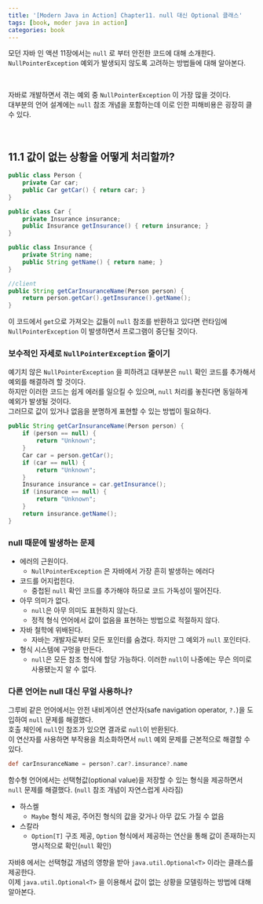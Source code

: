 ```yaml
---
title: '[Modern Java in Action] Chapter11. null 대신 Optional 클래스'
tags: [book, moder java in action]
categories: book
---
```


모던 자바 인 액션 11장에서는 `null` 로 부터 안전한 코드에 대해 소개한다.  
`NullPointerException` 예외가 발생되지 않도록 고려하는 방법들에 대해 알아본다.


<!--more-->

<br/>

자바로 개발하면서 겪는 예외 중 `NullPointerException` 이 가장 많을 것이다.  
대부분의 언어 설계에는 `null` 참조 개념을 포함하는데 이로 인한 피해비용은 굉장히 클 수 있다.  

<br/>

## 11.1 값이 없는 상황을 어떻게 처리할까?

```java 
public class Person {
    private Car car;
    public Car getCar() { return car; }
}

public class Car {
    private Insurance insurance;
    public Insurance getInsurance() { return insurance; }
}

public class Insurance {
    private String name;
    public String getName() { return name; }
}

//client
public String getCarInsuranceName(Person person) {
    return person.getCar().getInsurance().getName();
}
```

이 코드에서 `get`으로 가져오는 값들이 `null` 참조를 반환하고 있다면 런타임에 `NullPointerException` 이 발생하면서 프로그램이 중단될 것이다. 

### 보수적인 자세로 `NullPointerException` 줄이기

예기치 않은 `NullPointerException` 을 피하려고 대부분은 `null` 확인 코드를 추가해서 예외를 해결하려 할 것이다.    
하지만 이러한 코드는 쉽게 에러를 일으킬 수 있으며, `null` 처리를 놓친다면 동일하게 예외가 발생될 것이다.  
그러므로 값이 있거나 없음을 분명하게 표현할 수 있는 방법이 필요하다.

```java 
public String getCarInsuranceName(Person person) {
    if (person == null) {
        return "Unknown";
    }
    Car car = person.getCar();
    if (car == null) {
        return "Unknown";
    }
    Insurance insurance = car.getInsurance();
    if (insurance == null) {
        return "Unknown";
    }
    return insurance.getName();
}

```

### null 때문에 발생하는 문제

- 에러의 근원이다.
  - `NullPointerException` 은 자바에서 가장 흔히 발생하는 에러다
- 코드를 어지럽힌다.
  - 중첩된 `null` 확인 코드를 추가해야 하므로 코드 가독성이 떨어진다.
- 아무 의미가 없다.
  - `null`은 아무 의미도 표현하지 않는다. 
  - 정적 형식 언어에서 값이 없음을 표현하는 방법으로 적절하지 않다.
- 자바 철학에 위배된다. 
  - 자바는 개발자로부터 모든 포인터를 숨겼다. 하지만 그 예외가 `null` 포인터다.
- 형식 시스템에 구멍을 만든다.
  - `null`은 모든 참조 형식에 할당 가능하다. 이러한 `null`이 나중에는 무슨 의미로 사용됐는지 알 수 없다. 

### 다른 언어는 null 대신 무얼 사용하나?

그루비 같은 언어에서는 안전 내비게이션 연산자(safe navigation operator, `?.`)을 도입하여 `null` 문제를 해결했다.  
호출 체인에 `null`인 참조가 있으면 결과로 `null`이 반환된다.  
이 연산자를 사용하면 부작용을 최소화하면서 `null` 예외 문제를 근본적으로 해결할 수 있다.

```groovy
def carInsuranceName = person?.car?.insurance?.name
```

함수형 언어에서는 선택형값(optional value)을 저장할 수 있는 형식을 제공하면서 `null` 문제를 해결했다. (`null` 참조 개념이 자연스럽게 사라짐)

- 하스켈
  - `Maybe` 형식 제공, 주어진 형식의 값을 갖거나 아무 값도 가질 수 없음
- 스칼라
  - `Option[T]` 구조 제공, `Option` 형식에서 제공하는 연산을 통해 값이 존재하는지 명시적으로 확인(`null` 확인)

자바8 에서는 선택형값 개념의 영향을 받아 `java.util.Optional<T>` 이라는 클래스를 제공한다.    
이제 `java.util.Optional<T>` 을 이용해서 값이 없는 상황을 모델링하는 방법에 대해 알아본다.

